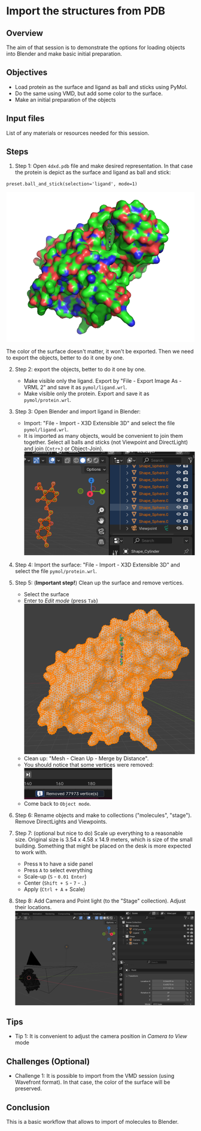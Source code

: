 # Import the structures from PDB

## Overview
The aim of that session is to demonstrate the options for loading objects into Blender and make basic initial preparation.

## Objectives
- Load protein as the surface and ligand as ball and sticks using PyMol.
- Do the same using VMD, but add some color to the surface.
- Make an initial preparation of the objects

## Input files
List of any materials or resources needed for this session.

## Steps
1. Step 1: Open `4dxd.pdb` file and make desired representation. In that case the protein is depict as the surface and ligand as ball and stick:
```
preset.ball_and_stick(selection='ligand', mode=1)
```
![alt text](image.png)

The color of the surface doesn't matter, it won't be exported. Then we need to export the objects, better to do it one by one.

2. Step 2: export the objects, better to do it one by one.
   - Make visible only the ligand. Export by "File - Export Image As - VRML 2" and save it as `pymol/ligand.wrl`.
   - Make visible only the protein. Export and save it as `pymol/protein.wrl`.
3. Step 3: Open Blender and import ligand in Blender:
   - Import: "File - Import - X3D Extensible 3D" and select the file `pymol/ligand.wrl`.
   - It is imported as many objects, would be convenient to join them together. Select all balls and sticks (not Viewpoint and DirectLight) and join (`Cntr+J` or Object-Join).
   ![alt text](image-1.png)

4. Step 4: Import the surface: "File - Import - X3D Extensible 3D" and select the file `pymol/protein.wrl`.

5. Step 5: (**Important step!**) Clean up the surface and remove vertices.
   - Select the surface
   - Enter to *Edit mode* (press `Tab`)
   ![alt text](image-2.png)
   - Clean up: "Mesh - Clean Up - Merge by Distance".
   - You should notice that some vertices were removed:
   ![alt text](image-3.png)
   - Come back to `Object mode`.

6. Step 6: Rename objects and make to collections ("molecules", "stage"). Remove DirectLights and Viewpoints.

7. Step 7: (optional but nice to do) Scale up everything to a reasonable size. Original size is 3.54 x 4.58 x 14.9 meters, which is size of the small building. Something that might be placed on the desk is more expected to work with.
   - Press `N` to have a side panel
   - Press `A` to select everything
   - Scale-up (`S` - `0.01 Enter`)
   - Center (`Shift + S` - `7` - `.`)
   - Apply (`Ctrl + A` + Scale)

8. Step 8: Add Camera and Point light (to the "Stage" collection). Adjust their locations. 
![alt text](image-4.png)


## Tips
- Tip 1: It is convenient to adjust the camera position in *Camera to View* mode

## Challenges (Optional)
- Challenge 1: It is possible to import from the VMD session (using Wavefront format). In that case, the color of the surface will be preserved.


## Conclusion
This is a basic workflow that allows to import of molecules to Blender.
